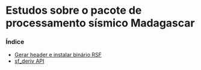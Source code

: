 # Estudos sobre o pacote de processamento sísmico Madagascar

### Índice

* [Gerar header e instalar binário RSF](https://github.com/Dirack/Estudos/tree/master/Madagascar/generate_header_and_install#gerar-header-e-instalar-bin%C3%A1rio-rsf)
* [sf_deriv API](https://github.com/Dirack/Estudos/tree/master/Madagascar/deriv#estudo-sobre-a-api-sf_deriv)
